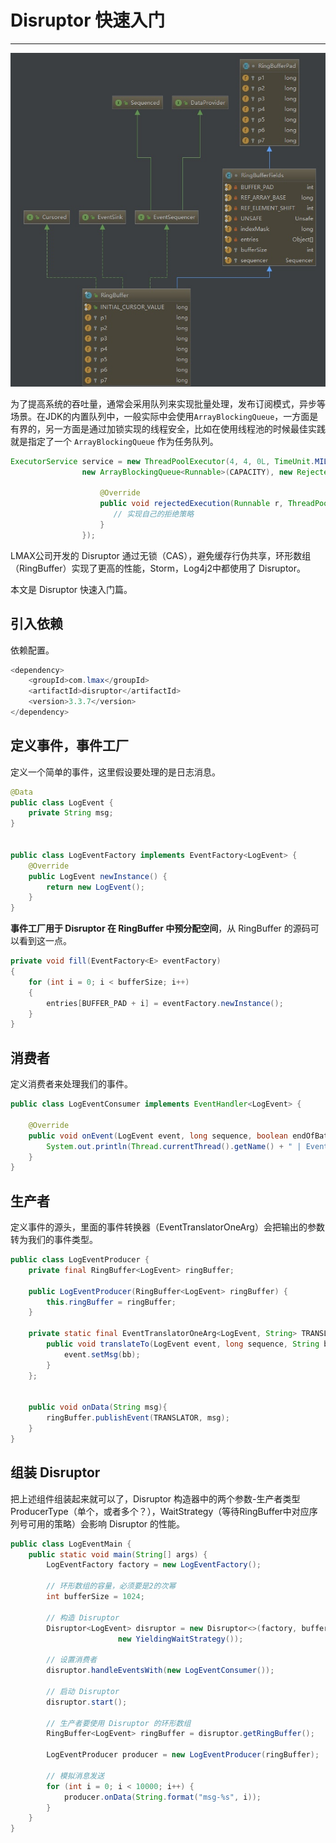 # Disruptor 快速入门
---

![](images/disruptor-hello.jpg)

为了提高系统的吞吐量，通常会采用队列来实现批量处理，发布订阅模式，异步等场景。在JDK的内置队列中，一般实际中会使用`ArrayBlockingQueue`，一方面是有界的，另一方面是通过加锁实现的线程安全，比如在使用线程池的时候最佳实践就是指定了一个 `ArrayBlockingQueue` 作为任务队列。


```java
ExecutorService service = new ThreadPoolExecutor(4, 4, 0L, TimeUnit.MILLISECONDS,
                new ArrayBlockingQueue<Runnable>(CAPACITY), new RejectedExecutionHandler() {

                    @Override
                    public void rejectedExecution(Runnable r, ThreadPoolExecutor executor) {
                       // 实现自己的拒绝策略
                    }
                });
```

LMAX公司开发的 Disruptor 通过无锁（CAS），避免缓存行伪共享，环形数组（RingBuffer）实现了更高的性能，Storm，Log4j2中都使用了 Disruptor。

本文是 Disruptor 快速入门篇。

## 引入依赖


依赖配置。

```java
<dependency>
    <groupId>com.lmax</groupId>
    <artifactId>disruptor</artifactId>
    <version>3.3.7</version>
</dependency>
```

## 定义事件，事件工厂

定义一个简单的事件，这里假设要处理的是日志消息。

```java
@Data
public class LogEvent {
    private String msg;
}


public class LogEventFactory implements EventFactory<LogEvent> {
    @Override
    public LogEvent newInstance() {
        return new LogEvent();
    }
}
```

**事件工厂用于 Disruptor 在 RingBuffer 中预分配空间**，从 RingBuffer 的源码可以看到这一点。


```java
private void fill(EventFactory<E> eventFactory)
{
    for (int i = 0; i < bufferSize; i++)
    {
        entries[BUFFER_PAD + i] = eventFactory.newInstance();
    }
}
```

## 消费者

定义消费者来处理我们的事件。

```java
public class LogEventConsumer implements EventHandler<LogEvent> {

    @Override
    public void onEvent(LogEvent event, long sequence, boolean endOfBatch) throws Exception {
        System.out.println(Thread.currentThread().getName() + " | Event : " + event);
    }
}
```

## 生产者

定义事件的源头，里面的事件转换器（EventTranslatorOneArg）会把输出的参数转为我们的事件类型。

```java
public class LogEventProducer {
    private final RingBuffer<LogEvent> ringBuffer;

    public LogEventProducer(RingBuffer<LogEvent> ringBuffer) {
        this.ringBuffer = ringBuffer;
    }

    private static final EventTranslatorOneArg<LogEvent, String> TRANSLATOR = new EventTranslatorOneArg<LogEvent, String>() {
        public void translateTo(LogEvent event, long sequence, String bb) {
            event.setMsg(bb);
        }
    };


    public void onData(String msg){
        ringBuffer.publishEvent(TRANSLATOR, msg);
    }
}
```

## 组装 Disruptor

把上述组件组装起来就可以了，Disruptor 构造器中的两个参数-生产者类型 ProducerType（单个，或者多个？），WaitStrategy（等待RingBuffer中对应序列号可用的策略）会影响 Disruptor 的性能。

```java
public class LogEventMain {
    public static void main(String[] args) {
        LogEventFactory factory = new LogEventFactory();

        // 环形数组的容量，必须要是2的次幂
        int bufferSize = 1024;

        // 构造 Disruptor
        Disruptor<LogEvent> disruptor = new Disruptor<>(factory, bufferSize, DaemonThreadFactory.INSTANCE, ProducerType.SINGLE,
                        new YieldingWaitStrategy());

        // 设置消费者
        disruptor.handleEventsWith(new LogEventConsumer());

        // 启动 Disruptor
        disruptor.start();

        // 生产者要使用 Disruptor 的环形数组
        RingBuffer<LogEvent> ringBuffer = disruptor.getRingBuffer();

        LogEventProducer producer = new LogEventProducer(ringBuffer);

        // 模拟消息发送
        for (int i = 0; i < 10000; i++) {
            producer.onData(String.format("msg-%s", i));
        }
    }
}
```

